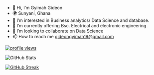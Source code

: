 - 👋 Hi, I’m Gyimah Gideon
- 🌍 Sunyani, Ghana
- 👀 I’m interested in Business analytics/ Data Science and database. 
- 🌱 I’m currently offering Bsc. Electrical and electronic engineering.
- 💞️ I’m looking to collaborate on Data Science
- 📫 How to reach me gideongyimah19@gmail.com

<p align="left">
  <a href="https://github.com/Gyimah3">
    <img src="https://komarev.com/ghpvc/?username=Gyimah3&color=red" alt="profile views" />
  </a>
    
![GitHub Stats](https://github-readme-stats.vercel.app/api?user=Gyimah3&show_icons=true&theme=theme_name)
  
  
[![GitHub Streak](https://github-readme-streak-stats.herokuapp.com?user=Gyimah3&theme=blueberry&date_format=M%20j%5B%2C%20Y%5D)](https://git.io/streak-stats)
